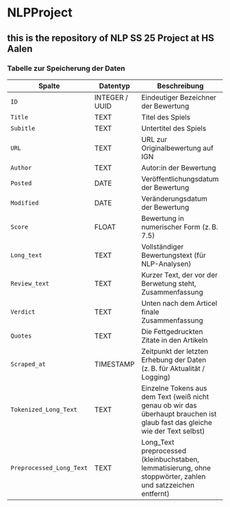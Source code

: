 # NLPProject

## this is the repository of NLP SS 25 Project at HS Aalen

### Tabelle zur Speicherung der Daten

| Spalte                   | Datentyp       | Beschreibung                                                                                                                 |
| ------------------------ | -------------- | ---------------------------------------------------------------------------------------------------------------------------- |
| `ID`                     | INTEGER / UUID | Eindeutiger Bezeichner der Bewertung                                                                                         |
| `Title`                  | TEXT           | Titel des Spiels                                                                                                             |
| `Subitle`                | TEXT           | Untertitel des Spiels                                                                                                        |
| `URL`                    | TEXT           | URL zur Originalbewertung auf IGN                                                                                            |
| `Author`                 | TEXT           | Autor:in der Bewertung                                                                                                       |
| `Posted`                 | DATE           | Veröffentlichungsdatum der Bewertung                                                                                         |
| `Modified`               | DATE           | Veränderungsdatum der Bewertung                                                                                              |
| `Score`                  | FLOAT          | Bewertung in numerischer Form (z. B. 7.5)                                                                                    |
| `Long_text`              | TEXT           | Vollständiger Bewertungstext (für NLP-Analysen)                                                                              |
| `Review_text`            | TEXT           | Kurzer Text, der vor der Berwetung steht, Zusammenfassung                                                                    |
| `Verdict`                | TEXT           | Unten nach dem Articel finale Zusammenfassung                                                                                |
| `Quotes`                 | TEXT           | Die Fettgedruckten Zitate in den Artikeln                                                                                    |
| `Scraped_at`             | TIMESTAMP      | Zeitpunkt der letzten Erhebung der Daten (z. B. für Aktualität / Logging)                                                    |
| `Tokenized_Long_Text`    | TEXT           | Einzelne Tokens aus dem Text (weiß nicht genau ob wir das überhaupt brauchen ist glaub fast das gleiche wie der Text selbst) |
| `Preprocessed_Long_Text` | TEXT           | Long_Text preprocessed (kleinbuchstaben, lemmatisierung, ohne stoppwörter, zahlen und satzzeichen entfernt)                  |

